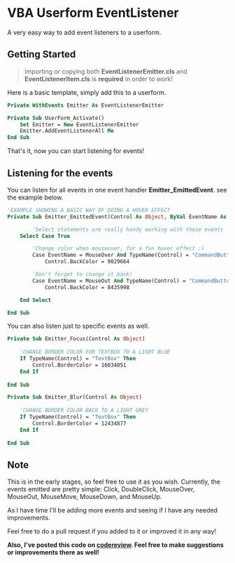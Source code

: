 # VBA Userform EventListener
A very easy way to add event listeners to a userform.

## Getting Started
> Importing or copying both **EventListenerEmitter.cls** and **EventListenerItem.cls** is **required** in order to work!

Here is a basic template, simply add this to a userform.
```vb
Private WithEvents Emitter As EventListenerEmitter

Private Sub UserForm_Activate()
    Set Emitter = New EventListenerEmitter
    Emitter.AddEventListenerAll Me
End Sub
```

That's it, now you can start listening for events!

## Listening for the events

You can listen for all events in one event handler **Emitter_EmittedEvent**. see the example below.

```vb
'EXAMPLE SHOWING A BASIC WAY OF DOING A HOVER EFFECT
Private Sub Emitter_EmittedEvent(Control As Object, ByVal EventName As EmittedEvent, EventParameters As Scripting.Dictionary)

        'Select statements are really handy working with these events
    Select Case True

        'Change color when mouseover, for a fun hover effect :)
        Case EventName = MouseOver And TypeName(Control) = "CommandButton"
            Control.BackColor = 9029664

        'Don't forget to change it back!
        Case EventName = MouseOut And TypeName(Control) = "CommandButton"
            Control.BackColor = 8435998

    End Select

End Sub
```

You can also listen just to specific events as well.

```vb
Private Sub Emitter_Focus(Control As Object)
    
    'CHANGE BORDER COLOR FOR TEXTBOX TO A LIGHT BLUE
    If TypeName(Control) = "TextBox" Then
        Control.BorderColor = 16034051
    End If
    
End Sub

Private Sub Emitter_Blur(Control As Object)
    
    'CHANGE BORDER COLOR BACK TO A LIGHT GREY
    If TypeName(Control) = "TextBox" Then
        Control.BorderColor = 12434877
    End If
    
End Sub
```

## Note
This is in the early stages, so feel free to use it as you wish. Currently, the events emitted are pretty simple: Click, DoubleClick, MouseOver, MouseOut, MouseMove, MouseDown, and MouseUp. 

As I have time I'll be adding more events and seeing if I have any needed improvements.

Feel free to do a pull request if you added to it or improved it in any way!

**Also, I've posted this code on <a href="https://codereview.stackexchange.com/questions/220370/userform-event-listener-and-emitter">codereview</a>. Feel free to make suggestions or improvements there as well!**
